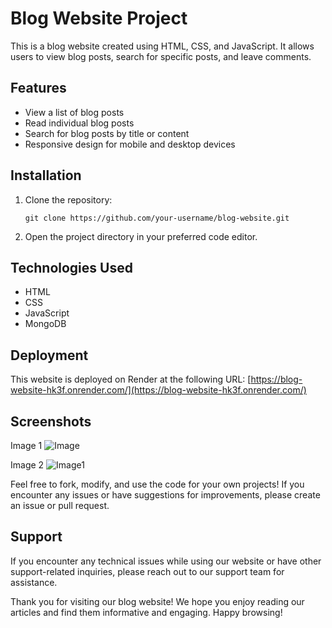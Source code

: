 # Blog Website Project

This is a blog website created using HTML, CSS, and JavaScript. It allows users to view blog posts, search for specific posts, and leave comments.

## Features

- View a list of blog posts
- Read individual blog posts
- Search for blog posts by title or content
- Responsive design for mobile and desktop devices

## Installation

1. Clone the repository:

   ```
   git clone https://github.com/your-username/blog-website.git
   ```

2. Open the project directory in your preferred code editor.


## Technologies Used

- HTML
- CSS
- JavaScript
- MongoDB

## Deployment

This website is deployed on Render at the following URL: [https://blog-website-hk3f.onrender.com/](https://blog-website-hk3f.onrender.com/)

## Screenshots

Image 1
![Image](https://github.com/MANMOHAN14/Blog-Website/assets/106026981/e935d34b-4298-4d29-946d-ded3958ac5ab)

Image 2
![Image1](https://github.com/MANMOHAN14/Blog-Website/assets/106026981/375ac9da-e88d-43a5-9f7a-44a06a2616d4)


Feel free to fork, modify, and use the code for your own projects! If you encounter any issues or have suggestions for improvements, please create an issue or pull request.


## Support
If you encounter any technical issues while using our website or have other support-related inquiries, please reach out to our support team for assistance.

Thank you for visiting our blog website! We hope you enjoy reading our articles and find them informative and engaging. Happy browsing!
